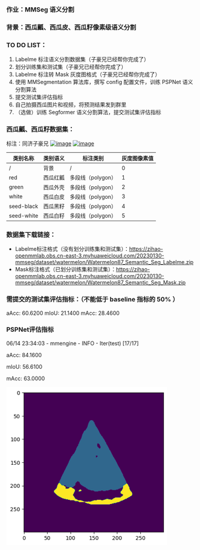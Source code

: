 ### 作业：MMSeg 语义分割

### 背景：西瓜瓤、西瓜皮、西瓜籽像素级语义分割

### TO DO LIST：

1. Labelme 标注语义分割数据集（子豪兄已经帮你完成了）
2. 划分训练集和测试集（子豪兄已经帮你完成了）
3. Labelme 标注转 Mask 灰度图格式（子豪兄已经帮你完成了）
4. 使用 MMSegmentation 算法库，撰写 config 配置文件，训练 PSPNet 语义分割算法
5. 提交测试集评估指标
6. 自己拍摄西瓜图片和视频，将预测结果发到群里
7. （选做）训练 Segformer 语义分割算法，提交测试集评估指标

### 西瓜瓤、西瓜籽数据集：

标注：同济子豪兄
[![image](https://user-images.githubusercontent.com/23326162/245391419-227f8cd8-3bb6-4374-8434-980aed77713f.png)](https://user-images.githubusercontent.com/23326162/245391419-227f8cd8-3bb6-4374-8434-980aed77713f.png)
[![image](https://user-images.githubusercontent.com/23326162/245391478-7236df76-5353-4896-bbfb-1581cb955d38.png)](https://user-images.githubusercontent.com/23326162/245391478-7236df76-5353-4896-bbfb-1581cb955d38.png)

| 类别名称   | 类别语义 | 标注类别          | 灰度图像素值 |
| ---------- | -------- | ----------------- | ------------ |
| /          | 背景     | /                 | 0            |
| red        | 西瓜红瓤 | 多段线（polygon） | 1            |
| green      | 西瓜外壳 | 多段线（polygon） | 2            |
| white      | 西瓜白皮 | 多段线（polygon） | 3            |
| seed-black | 西瓜黑籽 | 多段线（polygon） | 4            |
| seed-white | 西瓜白籽 | 多段线（polygon） | 5            |

### 数据集下载链接：

- Labelme标注格式（没有划分训练集和测试集）：<https://zihao-openmmlab.obs.cn-east-3.myhuaweicloud.com/20230130-mmseg/dataset/watermelon/Watermelon87_Semantic_Seg_Labelme.zip>
- Mask标注格式（已划分训练集和测试集）：<https://zihao-openmmlab.obs.cn-east-3.myhuaweicloud.com/20230130-mmseg/dataset/watermelon/Watermelon87_Semantic_Seg_Mask.zip>

### 需提交的测试集评估指标：（不能低于 baseline 指标的 50% ）

aAcc: 60.6200
mIoU: 21.1400
mAcc: 28.4600





### PSPNet评估指标


06/14 23:34:03 - mmengine - INFO - Iter(test) [17/17]   

 aAcc: 84.1600  

mIoU: 56.6100  

mAcc: 63.0000 



![watermelon](https://github.com/Hust-Liaoyuyang/OpenMMLabHomeWork/blob/master/homework/%E7%AC%AC%E5%9B%9B%E6%AC%A1/watermelon.png?raw=true)

